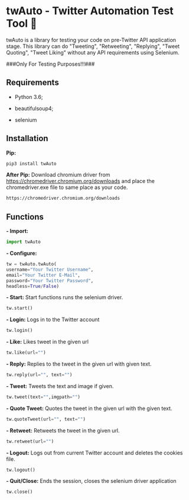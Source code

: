 
  

# twAuto - Twitter Automation Test Tool 🦆

  

twAuto is a library for testing your code on pre-Twitter API application stage. This library can do "Tweeting", "Retweeting", "Replying", "Tweet Quoting", "Tweet Liking" without any API requirements using Selenium.

  

###Only For Testing Purposes!!!###



## Requirements

- Python 3.6;

- beautifulsoup4;

- selenium

  

## Installation
 **Pip:**
```bash
pip3 install twAuto
```

**After Pip:**
Download chromium driver from https://chromedriver.chromium.org/downloads and place the chromedriver.exe file to same place as your code.
```bash
https://chromedriver.chromium.org/downloads
```

## Functions
**- Import:**
```python
import twAuto
```

**- Configure:**
```python
tw = twAuto.twAuto(
username="Your Twitter Username",
email="Your Twitter E-Mail",
password="Your Twitter Password",
headless=True/False)
```

**- Start:** Start functions runs the selenium driver.
```python
tw.start()
```

**- Login:** Logs in to the Twitter account
```python
tw.login()
```

**- Like:** Likes tweet in the given url
```python
tw.like(url="")
```

**- Reply:** Replies to the tweet in the given url with given text.
```python
tw.reply(url="", text="")
```

**- Tweet:** Tweets the text and image if given.
```python
tw.tweet(text="",imgpath="")
```

**- Quote Tweet:** Quotes the tweet in the given url with the given text.
```python
tw.quoteTweet(url="", text="")
```

**- Retweet:** Retweets the tweet in the given url.
```python
tw.retweet(url="")
```

**- Logout:** Logs out from current Twitter account and deletes the cookies file.
```python
tw.logout()
```

**- Quit/Close:** Ends the session, closes the selenium driver application
```python
tw.close()
```
